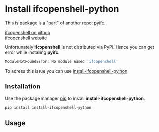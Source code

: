 # Install ifcopenshell-python

This is package is a "part" of another repo: 
[pyifc](https://github.com/tbrus/pyifc/).
 
[ifcopenshell on github](https://github.com/IfcOpenShell/IfcOpenShell)  
[ifcopenshell website](http://ifcopenshell.org/python)

Unfortunately **ifcopenshell** is not distributed via PyPi. Hence you can get 
error while installing **pyifc**:

```bash
ModuleNotFoundError: No module named 'ifcopenshell'
```

To adress this issue you can use 
[install-ifcopenshell-python](https://github.com/tbrus/install-ifcopenshell-python).

## Installation

Use the package manager [pip](https://pip.pypa.io/en/stable/) to install
**install-ifcopenshell-python**.

```bash
pip install install-ifcopenshell-python
```

## Usage